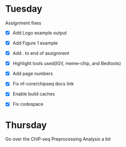# Tuesday

Assignment fixes
- [x] Add Logo example output
- [x] Add Figure 1 example
- [x] Add . to end of assignment
- [x] Highlight tools used(IGV, meme-chip, and Bedtools)
- [x] Add page numbers
- [x] Fix nf-core/chipseq docs link
- [x] Enable build caches
- [x] Fix codespace


# Thursday

Go over the ChIP-seq Preprocessing Analysis a bit
